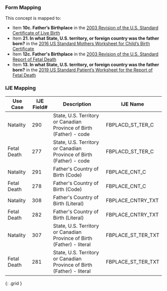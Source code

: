 ### Form Mapping
This concept is mapped to:
 * Item **10c. Father’s Birthplace** in the [2003 Revision of the U.S. Standard Certificate of Live Birth](https://www.cdc.gov/nchs/data/dvs/birth11-03final-ACC.pdf)
 * Item **21. In what State, U.S. territory, or foreign country was the father born?** in the [2016 US Standard Mothers Worksheet for Child’s Birth Certificate](https://www.cdc.gov/nchs/data/dvs/moms-worksheet-2016-508.pdf)
 * Item **12c. Father's Birthplace** in the [2003 Revision of the U.S. Standard Report of Fetal Death](https://www.cdc.gov/nchs/data/dvs/FDEATH11-03finalACC.pdf)
 * Item **13. In what State, U.S. territory, or foreign country was the father born?** in the [2019 US Standard Patient’s Worksheet for the Report of Fetal Death](https://www.cdc.gov/nchs/data/dvs/fetal-death-mother-worksheet-english-2019-508.pdf)

### IJE Mapping

| **Use Case** | **IJE Field#** | **Description** | **IJE Name** |
| ------------ | -------------- | --------------- | ------------ |
| Natality | 290 | State, U.S. Territory or Canadian Province of Birth (Father) - code | FBPLACD_ST_TER_C |
| Fetal Death | 277 | State, U.S. Territory or Canadian Province of Birth (Father) - code | FBPLACD_ST_TER_C |
| Natality | 291 | Father's Country of Birth (Code) | FBPLACE_CNT_C |
| Fetal Death | 278 | Father's Country of Birth (Code) | FBPLACE_CNT_C |
| Natality | 308 | Father's Country of Birth (Literal) | FBPLACE_CNTRY_TXT |
| Fetal Death | 282 | Father's Country of Birth (Literal) | FBPLACE_CNTRY_TXT |
| Natality | 307 | State, U.S. Territory or Canadian Province of Birth (Father) - literal | FBPLACE_ST_TER_TXT |
| Fetal Death | 281 | State, U.S. Territory or Canadian Province of Birth (Father) - literal | FBPLACE_ST_TER_TXT |
{: .grid }
